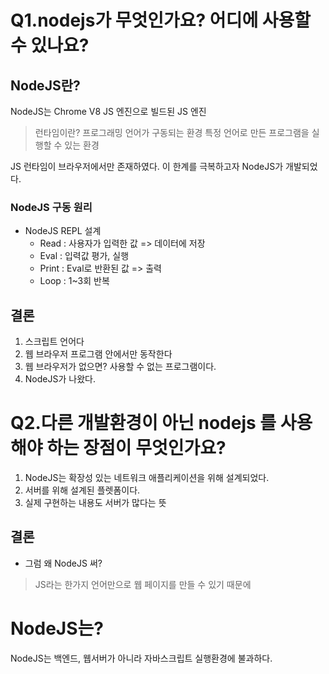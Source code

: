 # Q1.nodejs가 무엇인가요? 어디에 사용할 수 있나요?
## NodeJS란?

NodeJS는 Chrome V8 JS 엔진으로 빌드된 JS 엔진

> 런타임이란?
> 프로그래밍 언어가 구동되는 환경 
> 특정 언어로 만든 프로그램을 실행할 수 있는 환경

JS 런타임이 브라우저에서만 존재하였다.
이 한계를 극복하고자 NodeJS가 개발되었다.

### NodeJS 구동 원리
- NodeJS REPL 설계
  - Read : 사용자가 입력한 값 => 데이터에 저장
  - Eval : 입력값 평가, 실행
  - Print : Eval로 반환된 값 => 출력
  - Loop : 1~3회 반복

## 결론 

1. 스크립트 언어다 
2. 웹 브라우저 프로그램 안에서만 동작한다
3. 웹 브라우저가 없으면? 사용할 수 없는 프로그램이다.
4. NodeJS가 나왔다.

# Q2.다른 개발환경이 아닌 nodejs 를 사용해야 하는 장점이 무엇인가요?

1. NodeJS는 확장성 있는 네트워크 애플리케이션을 위해 설계되었다.
2. 서버를 위해 설계된 플렛폼이다.
3. 실제 구현하는 내용도 서버가 많다는 뜻

## 결론
- 그럼 왜 NodeJS 써? 
> JS라는 한가지 언어만으로 웹 페이지를 만들 수 있기 때문에

# NodeJS는?
NodeJS는 백엔드, 웹서버가 아니라 자바스크립트 실행환경에 불과하다. 